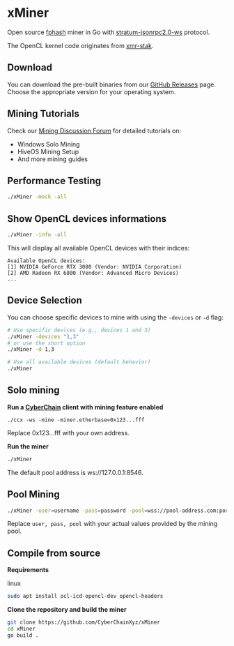 # xMiner

Open source [fphash](https://github.com/CyberChainXyz/fphash-go) miner in Go with [stratum-jsonrpc2.0-ws](https://github.com/CyberChainXyz/stratum-jsonrpc2-ws) protocol.

The OpenCL kernel code originates from [xmr-stak](https://github.com/fireice-uk/xmr-stak/tree/master/xmrstak/backend).

## Download

You can download the pre-built binaries from our [GitHub Releases](https://github.com/CyberChainXyz/xMiner/releases) page. Choose the appropriate version for your operating system.

## Mining Tutorials

Check our [Mining Discussion Forum](https://github.com/orgs/CyberChainXyz/discussions/categories/mining) for detailed tutorials on:
- Windows Solo Mining
- HiveOS Mining Setup
- And more mining guides

## Performance Testing

```bash
./xMiner -mock -all
```

## Show OpenCL devices informations

```bash
./xMiner -info -all
```

This will display all available OpenCL devices with their indices:
```
Available OpenCL devices:
[1] NVIDIA GeForce RTX 3080 (Vendor: NVIDIA Corporation)
[2] AMD Radeon RX 6800 (Vendor: Advanced Micro Devices)
...
```

## Device Selection

You can choose specific devices to mine with using the `-devices` or `-d` flag:

```bash
# Use specific devices (e.g., devices 1 and 3)
./xMiner -devices "1,3"
# or use the short option
./xMiner -d 1,3

# Use all available devices (default behavior)
./xMiner
```

## Solo mining

**Run a [CyberChain](https://github.com/CyberChainXyz/go-cyberchain) client with mining feature enabled**
```
./ccx -ws -mine -miner.etherbase=0x123...fff
```
Replace 0x123...fff with your own address.

**Run the miner**
```bash
./xMiner
```
The default pool address is ws://127.0.0.1:8546.

## Pool Mining
```bash
./xMiner -user=username -pass=password -pool=wss://pool-address.com:port
```
Replace `user, pass, pool` with your actual values provided by the mining pool.

## Compile from source

**Requirements**

linux
```bash
sudo apt install ocl-icd-opencl-dev opencl-headers
```

**Clone the repository and build the miner**
```bash
git clone https://github.com/CyberChainXyz/xMiner
cd xMiner
go build .
```
